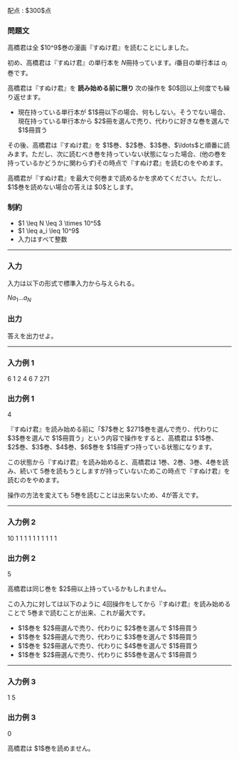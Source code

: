 
<div>

<span>

<span>

<p>
配点 : $300$点
</p>

<div>

<section>

### **問題文**

<p>
高橋君は全 $10^9$巻の漫画『すぬけ君』を読むことにしました。

初め、高橋君は『すぬけ君』の単行本を $N$冊持っています。$i$番目の単行本は $a_i$巻です。  
</p>

<p>
高橋君は『すぬけ君』を
<strong>
読み始める前に限り
</strong>
次の操作を $0$回以上何度でも繰り返せます。
</p>

<ul>

<li>
現在持っている単行本が $1$冊以下の場合、何もしない。そうでない場合、現在持っている単行本から $2$冊を選んで売り、代わりに好きな巻を選んで $1$冊買う
</li>

</ul>

<p>
その後、高橋君は『すぬけ君』を $1$巻、$2$巻、$3$巻、$\ldots$と順番に読みます。ただし、次に読むべき巻を持っていない状態になった場合、(他の巻を持っているかどうかに関わらず)その時点で『すぬけ君』を読むのをやめます。  
</p>

<p>
高橋君が『すぬけ君』を最大で何巻まで読めるかを求めてください。ただし、$1$巻を読めない場合の答えは $0$とします。
</p>

</section>

</div>

<div>

<section>

### **制約**

<ul>

<li>
$1 \leq N \leq 3 \times 10^5$
</li>

<li>
$1 \leq a_i \leq 10^9$
</li>

<li>
入力はすべて整数
</li>

</ul>

</section>

</div>

---

<div>

<div>

<section>

### **入力**

<p>
入力は以下の形式で標準入力から与えられる。
</p>

<div>

$N$$a_1$$\ldots$$a_N$
</div>

</section>

</div>

<div>

<section>

### **出力**

<p>
答えを出力せよ。
</p>

</section>

</div>

</div>

---

<div>

<section>

### **入力例 1**

<div>

6
1 2 4 6 7 271

</div>

</section>

</div>

<div>

<section>

### **出力例 1**

<div>

4

</div>

<p>
『すぬけ君』を読み始める前に「$7$巻と $271$巻を選んで売り、代わりに $3$巻を選んで $1$冊買う」という内容で操作をすると、高橋君は $1$巻、$2$巻、$3$巻、$4$巻、$6$巻を $1$冊ずつ持っている状態になります。

この状態から『すぬけ君』を読み始めると、高橋君は $1$巻、$2$巻、$3$巻、$4$巻を読み、続いて $5$巻を読もうとしますが持っていないためこの時点で『すぬけ君』を読むのをやめます。

操作の方法を変えても $5$巻を読むことは出来ないため、$4$が答えです。
</p>

</section>

</div>

---

<div>

<section>

### **入力例 2**

<div>

10
1 1 1 1 1 1 1 1 1 1

</div>

</section>

</div>

<div>

<section>

### **出力例 2**

<div>

5

</div>

<p>
高橋君は同じ巻を $2$冊以上持っているかもしれません。

この入力に対しては以下のように $4$回操作をしてから『すぬけ君』を読み始めることで $5$巻まで読むことが出来、これが最大です。
</p>

<ul>

<li>
$1$巻を $2$冊選んで売り、代わりに $2$巻を選んで $1$冊買う
</li>

<li>
$1$巻を $2$冊選んで売り、代わりに $3$巻を選んで $1$冊買う
</li>

<li>
$1$巻を $2$冊選んで売り、代わりに $4$巻を選んで $1$冊買う
</li>

<li>
$1$巻を $2$冊選んで売り、代わりに $5$巻を選んで $1$冊買う
</li>

</ul>

</section>

</div>

---

<div>

<section>

### **入力例 3**

<div>

1
5

</div>

</section>

</div>

<div>

<section>

### **出力例 3**

<div>

0

</div>

<p>
高橋君は $1$巻を読めません。
</p>

</section>

</div>

</span>

</span>

</div>
